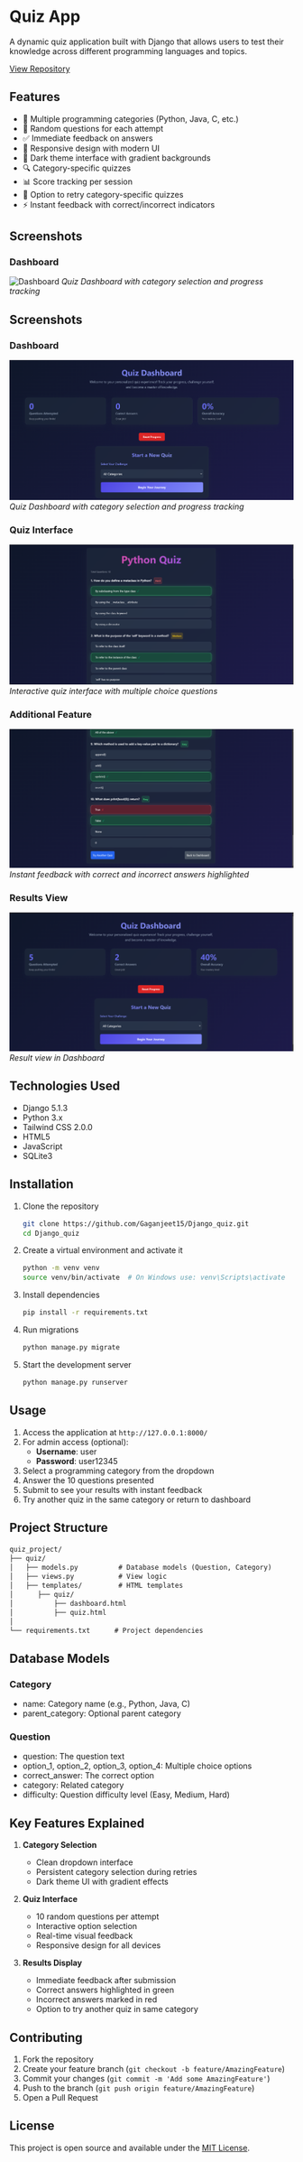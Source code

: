# Quiz App

A dynamic quiz application built with Django that allows users to test their knowledge across different programming languages and topics.

[View Repository](https://github.com/Gaganjeet15/Django_quiz.git)

## Features

- 🎯 Multiple programming categories (Python, Java, C, etc.)
- 🔄 Random questions for each attempt
- ✅ Immediate feedback on answers
- 📱 Responsive design with modern UI
- 🎨 Dark theme interface with gradient backgrounds
- 🔍 Category-specific quizzes
- 📊 Score tracking per session
- 🔄 Option to retry category-specific quizzes
- ⚡ Instant feedback with correct/incorrect indicators

## Screenshots

### Dashboard
![Dashboard](https://raw.githubusercontent.com/Gaganjeet15/Django_quiz/main/screenshots/dashboard.png)
*Quiz Dashboard with category selection and progress tracking*

## Screenshots

### Dashboard
![Dashboard](https://raw.githubusercontent.com/Gaganjeet15/Django_quiz/main/screenshot/dashboard.png)
*Quiz Dashboard with category selection and progress tracking*

### Quiz Interface
![Quiz](https://raw.githubusercontent.com/Gaganjeet15/Django_quiz/main/screenshot/quiz.png)
*Interactive quiz interface with multiple choice questions*

### Additional Feature
![Another Quiz](https://raw.githubusercontent.com/Gaganjeet15/Django_quiz/main/screenshot/try_anotherQuiz.png)
*Instant feedback with correct and incorrect answers highlighted*

### Results View
![Results](https://raw.githubusercontent.com/Gaganjeet15/Django_quiz/main/screenshot/result.png)
*Result view in Dashboard*

## Technologies Used

- Django 5.1.3
- Python 3.x
- Tailwind CSS 2.0.0
- HTML5
- JavaScript
- SQLite3

## Installation

1. Clone the repository
   ```bash
   git clone https://github.com/Gaganjeet15/Django_quiz.git
   cd Django_quiz
   ```

2. Create a virtual environment and activate it
   ```bash
   python -m venv venv
   source venv/bin/activate  # On Windows use: venv\Scripts\activate
   ```

3. Install dependencies
   ```bash
   pip install -r requirements.txt
   ```

4. Run migrations
   ```bash
   python manage.py migrate
   ```

5. Start the development server
   ```bash
   python manage.py runserver
   ```

## Usage

1. Access the application at `http://127.0.0.1:8000/`
2. For admin access (optional):
   - **Username**: user
   - **Password**: user12345
3. Select a programming category from the dropdown
4. Answer the 10 questions presented
5. Submit to see your results with instant feedback
6. Try another quiz in the same category or return to dashboard

## Project Structure

```
quiz_project/
├── quiz/
│   ├── models.py          # Database models (Question, Category)
│   ├── views.py           # View logic
│   ├── templates/         # HTML templates
│      ├── quiz/
│          ├── dashboard.html
│          ├── quiz.html
│   
└── requirements.txt      # Project dependencies
```

## Database Models

### Category
- name: Category name (e.g., Python, Java, C)
- parent_category: Optional parent category

### Question
- question: The question text
- option_1, option_2, option_3, option_4: Multiple choice options
- correct_answer: The correct option
- category: Related category
- difficulty: Question difficulty level (Easy, Medium, Hard)

## Key Features Explained

1. **Category Selection**
   - Clean dropdown interface
   - Persistent category selection during retries
   - Dark theme UI with gradient effects

2. **Quiz Interface**
   - 10 random questions per attempt
   - Interactive option selection
   - Real-time visual feedback
   - Responsive design for all devices

3. **Results Display**
   - Immediate feedback after submission
   - Correct answers highlighted in green
   - Incorrect answers marked in red
   - Option to try another quiz in same category

## Contributing

1. Fork the repository
2. Create your feature branch (`git checkout -b feature/AmazingFeature`)
3. Commit your changes (`git commit -m 'Add some AmazingFeature'`)
4. Push to the branch (`git push origin feature/AmazingFeature`)
5. Open a Pull Request

## License

This project is open source and available under the [MIT License](LICENSE).
